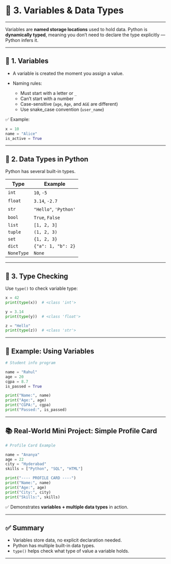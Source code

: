 # 🐍 3. Variables & Data Types

---

Variables are **named storage locations** used to hold data.
Python is **dynamically typed**, meaning you don’t need to declare the type explicitly — Python infers it.

---

## 🧩 1. Variables

* A variable is created the moment you assign a value.
* Naming rules:

  * Must start with a letter or `_`
  * Can’t start with a number
  * Case-sensitive (`age`, `Age`, and `AGE` are different)
  * Use snake\_case convention (`user_name`)

✅ Example:

```python
x = 10
name = "Alice"
is_active = True
```

---

## 🧩 2. Data Types in Python

Python has several built-in types.

| Type       | Example               |
| ---------- | --------------------- |
| `int`      | `10`, `-5`            |
| `float`    | `3.14`, `-2.7`        |
| `str`      | `"Hello"`, `'Python'` |
| `bool`     | `True`, `False`       |
| `list`     | `[1, 2, 3]`           |
| `tuple`    | `(1, 2, 3)`           |
| `set`      | `{1, 2, 3}`           |
| `dict`     | `{"a": 1, "b": 2}`    |
| `NoneType` | `None`                |

---

## 🧩 3. Type Checking

Use `type()` to check variable type:

```python
x = 42
print(type(x))  # <class 'int'>

y = 3.14
print(type(y))  # <class 'float'>

z = "Hello"
print(type(z))  # <class 'str'>
```

---

## 🧪 Example: Using Variables

```python
# Student info program

name = "Rahul"
age = 20
cgpa = 8.7
is_passed = True

print("Name:", name)
print("Age:", age)
print("CGPA:", cgpa)
print("Passed:", is_passed)
```

---

## 📚 Real-World Mini Project: **Simple Profile Card**

```python
# Profile Card Example

name = "Ananya"
age = 22
city = "Hyderabad"
skills = ["Python", "SQL", "HTML"]

print("---- PROFILE CARD ----")
print("Name:", name)
print("Age:", age)
print("City:", city)
print("Skills:", skills)
```

✅ Demonstrates **variables + multiple data types** in action.

---

## ✅ Summary

* Variables store data, no explicit declaration needed.
* Python has multiple built-in data types.
* `type()` helps check what type of value a variable holds.

---
